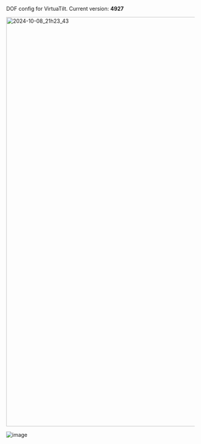 DOF config for VirtuaTilt. Current version: **4927**

<img width="1093" alt="2024-10-08_21h23_43" src="https://github.com/user-attachments/assets/d1d83c29-7939-4246-b0dd-7addea38191b">

![image](https://github.com/user-attachments/assets/95a4c168-67e9-4657-97dc-2c81ffce7bb0)



